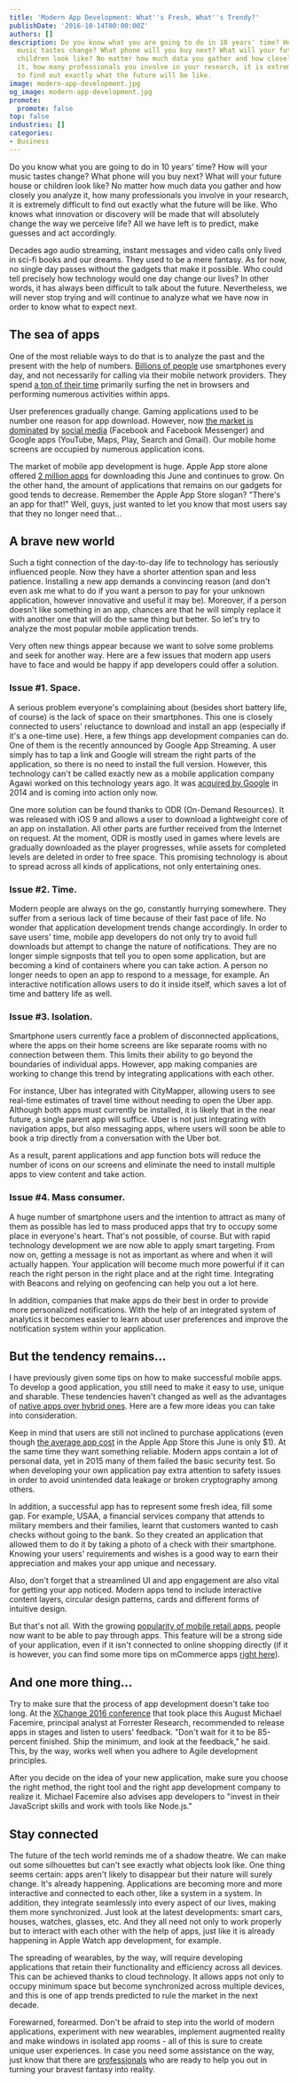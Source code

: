 ```yaml
---
title: 'Modern App Development: What''s Fresh, What''s Trendy?'
publishDate: '2016-10-14T00:00:00Z'
authors: []
description: Do you know what you are going to do in 10 years' time? How will your
  music tastes change? What phone will you buy next? What will your future house or
  children look like? No matter how much data you gather and how closely you analyze
  it, how many professionals you involve in your research, it is extremely difficult
  to find out exactly what the future will be like.
image: modern-app-development.jpg
og_image: modern-app-development.jpg
promote:
  promote: false
top: false
industries: []
categories:
- Business
---
```


Do you know what you are going to do in 10 years' time? How will your music tastes change? What phone will you buy next? What will your future house or children look like? No matter how much data you gather and how closely you analyze it, how many professionals you involve in your research, it is extremely difficult to find out exactly what the future will be like. Who knows what innovation or discovery will be made that will absolutely change the way we perceive life? All we have left is to predict, make guesses and act accordingly.

Decades ago audio streaming, instant messages and video calls only lived in sci-fi books and our dreams. They used to be a mere fantasy. As for now, no single day passes without the gadgets that make it possible. Who could tell precisely how technology would one day change our lives? In other words, it has always been difficult to talk about the future. Nevertheless, we will never stop trying and will continue to analyze what we have now in order to know what to expect next.

## The sea of apps

One of the most reliable ways to do that is to analyze the past and the present with the help of numbers. <a href="http://www.statista.com/statistics/330695/number-of-smartphone-users-worldwide/" rel="nofollow" target="_blank">Billions of people</a> use smartphones every day, and not necessarily for calling via their mobile network providers. They spend <a href="http://www.statista.com/statistics/474706/us-daily-minutes-smartphone-online/" rel="nofollow" target="_blank">a ton of their time</a> primarily surfing the net in browsers and performing numerous activities within apps.

User preferences gradually change. Gaming applications used to be number one reason for app download. However, now <a href="https://www.statista.com/statistics/281605/reach-of-leading-us-smartphone-apps/" rel="nofollow" target="_blank">the market is dominated</a> by <a href="https://anadea.info/solutions/social-media-app-development" target="_blank">social media</a> (Facebook and Facebook Messenger) and Google apps (YouTube, Maps, Play, Search and Gmail). Our mobile home screens are occupied by numerous application icons.

The market of mobile app development is huge. Apple App store alone offered <a href="http://www.statista.com/statistics/263795/number-of-available-apps-in-the-apple-app-store/" rel="nofollow" target="_blank">2 million apps</a> for downloading this June and continues to grow. On the other hand, the amount of applications that remains on our gadgets for good tends to decrease. Remember the Apple App Store slogan? "There's an app for that!" Well, guys, just wanted to let you know that most users say that they no longer need that...

## A brave new world

Such a tight connection of the day-to-day life to technology has seriously influenced people. Now they have a shorter attention span and less patience. Installing a new app demands a convincing reason (and don't even ask me what to do if you want a person to pay for your unknown application, however innovative and useful it may be). Moreover, if a person doesn't like something in an app, chances are that he will simply replace it with another one that will do the same thing but better. So let's try to analyze the most popular mobile application trends.

Very often new things appear because we want to solve some problems and seek for another way. Here are a few issues that modern app users have to face and would be happy if app developers could offer a solution.

### Issue #1. Space.

A serious problem everyone's complaining about (besides short battery life, of course) is the lack of space on their smartphones. This one is closely connected to users' reluctance to download and install an app (especially if it's a one-time use). Here, a few things app development companies can do. One of them is the recently announced by Google App Streaming. A user simply has to tap a link and Google will stream the right parts of the application, so there is no need to install the full version. However, this technology can't be called exactly new as a mobile application company Agawi worked on this technology years ago. It was <a href="https://techcrunch.com/2015/06/18/report-last-year-google-secretly-acquired-agawi-a-specialist-in-streaming-native-mobile-apps/" rel="nofollow" target="_blank">acquired by Google</a> in 2014 and is coming into action only now.

One more solution can be found thanks to ODR (On-Demand Resources). It was released with iOS 9 and allows a user to download a lightweight core of an app on installation. All other parts are further received from the Internet on request. At the moment, ODR is mostly used in games where levels are gradually downloaded as the player progresses, while assets for completed levels are deleted in order to free space. This promising technology is about to spread across all kinds of applications, not only entertaining ones.

### Issue #2. Time.

Modern people are always on the go, constantly hurrying somewhere. They suffer from a serious lack of time because of their fast pace of life. No wonder that application development trends change accordingly. In order to save users' time, mobile app developers do not only try to avoid full downloads but attempt to change the nature of notifications. They are no longer simple signposts that tell you to open some application, but are becoming a kind of containers where you can take action. A person no longer needs to open an app to respond to a message, for example. An interactive notification allows users to do it inside itself, which saves a lot of time and battery life as well.

### Issue #3. Isolation.

Smartphone users currently face a problem of disconnected applications, where the apps on their home screens are like separate rooms with no connection between them. This limits their ability to go beyond the boundaries of individual apps. However, app making companies are working to change this trend by integrating applications with each other.

For instance, Uber has integrated with CityMapper, allowing users to see real-time estimates of travel time without needing to open the Uber app. Although both apps must currently be installed, it is likely that in the near future, a single parent app will suffice. Uber is not just integrating with navigation apps, but also messaging apps, where users will soon be able to book a trip directly from a conversation with the Uber bot.

As a result, parent applications and app function bots will reduce the number of icons on our screens and eliminate the need to install multiple apps to view content and take action.

### Issue #4. Mass consumer.

A huge number of smartphone users and the intention to attract as many of them as possible has led to mass produced apps that try to occupy some place in everyone's heart. That's not possible, of course. But with rapid technology development we are now able to apply smart targeting. From now on, getting a message is not as important as where and when it will actually happen. Your application will become much more powerful if it can reach the right person in the right place and at the right time. Integrating with Beacons and relying on geofencing can help you out a lot here.

In addition, companies that make apps do their best in order to provide more personalized notifications. With the help of an integrated system of analytics it becomes easier to learn about user preferences and improve the notification system within your application.

## But the tendency remains…

I have previously given some tips on how to make successful mobile apps. To develop a good application, you still need to make it easy to use, unique and sharable. These tendencies haven't changed as well as the advantages of [native apps over hybrid ones](https://anadea.info/blog/why-native-apps-are-better-than-hybrids). Here are a few more ideas you can take into consideration.

Keep in mind that users are still not inclined to purchase applications (even though <a href="http://www.statista.com/statistics/267346/average-apple-app-store-price-app/" rel="nofollow" target="_blank">the average app cost</a> in the Apple App Store this June is only $1). At the same time they want something reliable. Modern apps contain a lot of personal data, yet in 2015 many of them failed the basic security test. So when developing your own application pay extra attention to safety issues in order to avoid unintended data leakage or broken cryptography among others.

In addition, a successful app has to represent some fresh idea, fill some gap. For example, USAA, a financial services company that attends to military members and their families, learnt that customers wanted to cash checks without going to the bank. So they created an application that allowed them to do it by taking a photo of a check with their smartphone. Knowing your users' requirements and wishes is a good way to earn their appreciation and makes your app unique and necessary.

Also, don't forget that a streamlined UI and app engagement are also vital for getting your app noticed. Modern apps tend to include interactive content layers, circular design patterns, cards and different forms of intuitive design.

But that's not all. With the growing <a href="https://www.internetretailer.com/2014/08/21/how-often-do-shoppers-use-retail-apps" rel="nofollow" target="_blank">popularity of mobile retail apps</a>, people now want to be able to pay through apps. This feature will be a strong side of your application, even if it isn't connected to online shopping directly (if it is however, you can find some more tips on mCommerce apps [right here](https://anadea.info/blog/the-future-of-retail-building-functional-mobile-apps)).

## And one more thing…

Try to make sure that the process of app development doesn't take too long. At the <a href="http://www.crn.com/channel-programs/xchange-2016-coverage.htm" rel="nofollow" target="_blank">XChange 2016 conference</a> that took place this August Michael Facemire, principal analyst at Forrester Research, recommended to release apps in stages and listen to users' feedback. "Don't wait for it to be 85-percent finished. Ship the minimum, and look at the feedback," he said. This, by the way, works well when you adhere to Agile development principles.

After you decide on the idea of your new application, make sure you choose the right method, the right tool and the right app development company to realize it. Michael Facemire also advises app developers to "invest in their JavaScript skills and work with tools like Node.js."

## Stay connected

The future of the tech world reminds me of a shadow theatre. We can make out some silhouettes but can't see exactly what objects look like. One thing seems certain: apps aren't likely to disappear but their nature will surely change. It's already happening. Applications are becoming more and more interactive and connected to each other, like a system in a system. In addition, they integrate seamlessly into every aspect of our lives, making them more synchronized. Just look at the latest developments: smart cars, houses, watches, glasses, etc. And they all need not only to work properly but to interact with each other with the help of apps, just like it is already happening in Apple Watch app development, for example.

The spreading of wearables, by the way, will require developing applications that retain their functionality and efficiency across all devices. This can be achieved thanks to cloud technology. It allows apps not only to occupy minimum space but become synchronized across multiple devices, and this is one of app trends predicted to rule the market in the next decade.

Forewarned, forearmed. Don't be afraid to step into the world of modern applications, experiment with new wearables, implement augmented reality and make windows in isolated app rooms - all of this is sure to create unique user experiences. In case you need some assistance on the way, just know that there are [professionals](https://anadea.info/services) who are ready to help you out in turning your bravest fantasy into reality.
